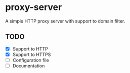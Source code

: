 # proxy-server

A simple HTTP proxy server with support to domain filter.


## TODO

  - [x] Support to HTTP
  - [x] Support to HTTPS
  - [ ] Configuration file
  - [ ] Documentation
